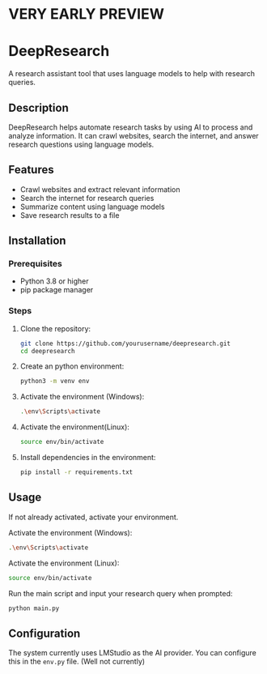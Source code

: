 # __VERY EARLY PREVIEW__

# DeepResearch

A research assistant tool that uses language models to help with research queries.

## Description

DeepResearch helps automate research tasks by using AI to process and analyze information. It can crawl websites, search the internet, and answer research questions using language models.

## Features

- Crawl websites and extract relevant information
- Search the internet for research queries
- Summarize content using language models
- Save research results to a file

## Installation

### Prerequisites

- Python 3.8 or higher
- pip package manager

### Steps

1. Clone the repository:
   ```bash
   git clone https://github.com/yourusername/deepresearch.git
   cd deepresearch
   ```

2. Create an python environment:
   ```bash
   python3 -m venv env
   ```
   
3. Activate the environment (Windows):
   ```bash
   .\env\Scripts\activate
   ``` 
 
3. Activate the environment(Linux):
   ```bash
   source env/bin/activate
   ``` 

4. Install dependencies in the environment:
   ```bash
   pip install -r requirements.txt
   ```

## Usage

If not already activated, activate your environment.

Activate the environment (Windows):
   ```bash
   .\env\Scripts\activate
   ``` 
 
Activate the environment (Linux):
   ```bash
   source env/bin/activate
   ``` 

Run the main script and input your research query when prompted:

```bash
python main.py
```

## Configuration

The system currently uses LMStudio as the AI provider. You can configure this in the `env.py` file. (Well not currently)
